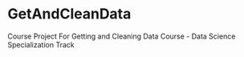 # GetAndCleanData
Course Project For Getting and Cleaning Data Course - Data Science Specialization Track
